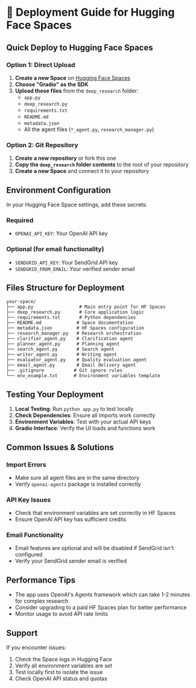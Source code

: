 # 🚀 Deployment Guide for Hugging Face Spaces

## Quick Deploy to Hugging Face Spaces

### Option 1: Direct Upload
1. **Create a new Space** on [Hugging Face Spaces](https://huggingface.co/spaces)
2. **Choose "Gradio" as the SDK**
3. **Upload these files** from the `deep_research` folder:
   - `app.py`
   - `deep_research.py`
   - `requirements.txt`
   - `README.md`
   - `metadata.json`
   - All the agent files (`*_agent.py`, `research_manager.py`)

### Option 2: Git Repository
1. **Create a new repository** or fork this one
2. **Copy the `deep_research` folder contents** to the root of your repository
3. **Create a new Space** and connect it to your repository

## Environment Configuration

In your Hugging Face Space settings, add these secrets:

### Required
- `OPENAI_API_KEY`: Your OpenAI API key

### Optional (for email functionality)
- `SENDGRID_API_KEY`: Your SendGrid API key
- `SENDGRID_FROM_EMAIL`: Your verified sender email

## Files Structure for Deployment

```
your-space/
├── app.py                 # Main entry point for HF Spaces
├── deep_research.py       # Core application logic
├── requirements.txt       # Python dependencies
├── README.md             # Space documentation
├── metadata.json         # HF Spaces configuration
├── research_manager.py   # Research orchestration
├── clarifier_agent.py    # Clarification agent
├── planner_agent.py      # Planning agent
├── search_agent.py       # Search agent
├── writer_agent.py       # Writing agent
├── evaluator_agent.py    # Quality evaluation agent
├── email_agent.py        # Email delivery agent
├── .gitignore           # Git ignore rules
└── env_example.txt      # Environment variables template
```

## Testing Your Deployment

1. **Local Testing**: Run `python app.py` to test locally
2. **Check Dependencies**: Ensure all imports work correctly
3. **Environment Variables**: Test with your actual API keys
4. **Gradio Interface**: Verify the UI loads and functions work

## Common Issues & Solutions

### Import Errors
- Make sure all agent files are in the same directory
- Verify `openai-agents` package is installed correctly

### API Key Issues
- Check that environment variables are set correctly in HF Spaces
- Ensure OpenAI API key has sufficient credits

### Email Functionality
- Email features are optional and will be disabled if SendGrid isn't configured
- Verify your SendGrid sender email is verified

## Performance Tips

- The app uses OpenAI's Agents framework which can take 1-2 minutes for complex research
- Consider upgrading to a paid HF Spaces plan for better performance
- Monitor usage to avoid API rate limits

## Support

If you encounter issues:
1. Check the Space logs in Hugging Face
2. Verify all environment variables are set
3. Test locally first to isolate the issue
4. Check OpenAI API status and quotas 